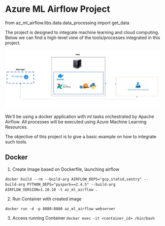 # Azure ML Airflow Project

from az_ml_airflow.libs.data.data_processing import get_data

The project is designed to integrate machine learning and cloud computing. Below we can find a high-level view of the
tools/processes integrated in this project.

![](docs/img/1.png)

We'll be using a docker application with ml tasks orchestrated by Apache Airflow. All processes will be executed using
Azure Machine Learning Resources. 

The objective of this project is to give a basic example on how to integrate such tools.

## Docker 

1. Create Image based on Dockerfile, launching airflow

````docker build --rm --build-arg AIRFLOW_DEPS="gcp,statsd,sentry" --build-arg PYTHON_DEPS="pyspark==2.4.5" --build-arg AIRFLOW_VERSION=1.10.10 -t az_ml_airflow .````

2. Run Container with created image

````docker run -d -p 8080:8080 az_ml_airflow webserver````

3. Access running Container
````docker exec -it <container_id> /bin/bash````